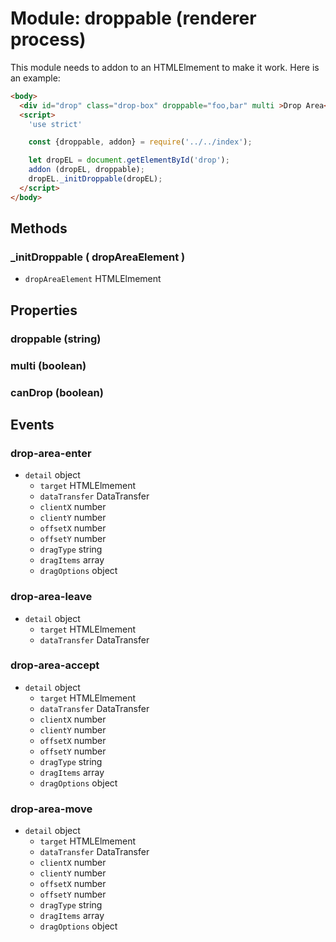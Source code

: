 # Module: droppable (renderer process)

This module needs to addon to an HTMLElmement to make it work.
Here is an example:

```html
<body>
  <div id="drop" class="drop-box" droppable="foo,bar" multi >Drop Area</div>
  <script>
    'use strict'

    const {droppable, addon} = require('../../index');

    let dropEL = document.getElementById('drop');
    addon (dropEL, droppable);
    dropEL._initDroppable(dropEL);
  </script>
</body>
```

## Methods

###  _initDroppable ( dropAreaElement )

  - `dropAreaElement` HTMLElmement

## Properties

### droppable (string)

### multi (boolean)

### canDrop (boolean)

## Events

### drop-area-enter

  - `detail` object
    - `target` HTMLElmement
    - `dataTransfer` DataTransfer
    - `clientX` number
    - `clientY` number
    - `offsetX` number
    - `offsetY` number
    - `dragType` string
    - `dragItems` array
    - `dragOptions` object

### drop-area-leave

  - `detail` object
    - `target` HTMLElmement
    - `dataTransfer` DataTransfer

### drop-area-accept

  - `detail` object
    - `target` HTMLElmement
    - `dataTransfer` DataTransfer
    - `clientX` number
    - `clientY` number
    - `offsetX` number
    - `offsetY` number
    - `dragType` string
    - `dragItems` array
    - `dragOptions` object

### drop-area-move

  - `detail` object
    - `target` HTMLElmement
    - `dataTransfer` DataTransfer
    - `clientX` number
    - `clientY` number
    - `offsetX` number
    - `offsetY` number
    - `dragType` string
    - `dragItems` array
    - `dragOptions` object